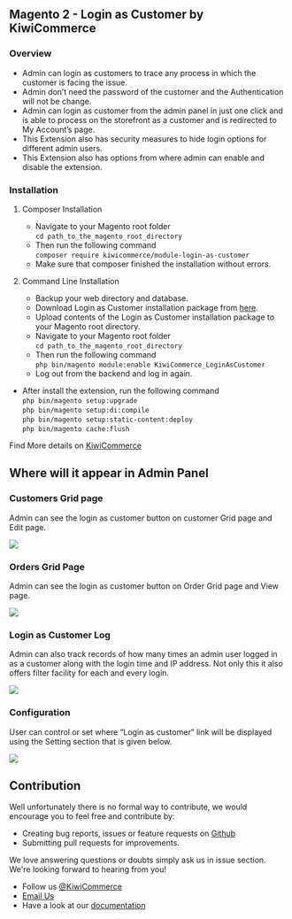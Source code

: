 ## Magento 2 - Login as Customer by KiwiCommerce

### Overview
- Admin can login as customers to trace any process in which the customer is facing the issue.
- Admin don’t need the password of the customer and the Authentication will not be change.
- Admin can login as customer from the admin panel in just one click and is able to process on the storefront as a customer and is  redirected to My Account’s page.
- This Extension also has security measures to hide login options for different admin users.
- This Extension also has options from where admin can enable and disable the extension.

### **Installation**
 
 1. Composer Installation
      - Navigate to your Magento root folder<br />
            `cd path_to_the_magento_root_directory`<br />
      - Then run the following command<br />
          `composer require kiwicommerce/module-login-as-customer`<br/>
      - Make sure that composer finished the installation without errors.

 2. Command Line Installation
      - Backup your web directory and database.
      - Download Login as Customer installation package from <a href="https://github.com/kiwicommerce/magento2-login-as-customer/releases/download/v1.0.1/kiwicommerce-login-as-customer-v101.zip">here</a>.
      - Upload contents of the Login as Customer installation package to your Magento root directory.
      - Navigate to your Magento root folder<br />
          `cd path_to_the_magento_root_directory`<br />
      - Then run the following command<br />
          `php bin/magento module:enable KiwiCommerce_LoginAsCustomer`<br />
      - Log out from the backend and log in again.
   
- After install the extension, run the following command <br/>
          `php bin/magento setup:upgrade`<br />
          `php bin/magento setup:di:compile`<br />
          `php bin/magento setup:static-content:deploy`<br />
          `php bin/magento cache:flush`
          
Find More details on <a href="https://kiwicommerce.co.uk/extensions/magento2-login-as-customer" target="_blank">KiwiCommerce</a>

## Where will it appear in Admin Panel

### Customers Grid page

Admin can see the login as customer button on customer Grid page and Edit page.

<img src="https://kiwicommerce.co.uk/wp-content/uploads/2018/05/CustomerGrid-1.png"/><br/>

### Orders Grid Page

Admin can see the login as customer button on Order Grid page and View page.

<img src="https://kiwicommerce.co.uk/wp-content/uploads/2018/05/CustomerOrderGridpng.png"/><br/>


### Login as Customer Log 

Admin can also track records of how many times an admin user logged in as a customer along with the login time and IP address. Not only this it also offers filter facility for each and every login.

<img src="https://kiwicommerce.co.uk/wp-content/uploads/2018/05/LoginAscustomerLog_New.png"/> <br/>

### Configuration

User can control or set where “Login as customer” link will be displayed using the Setting section that is given below.

<img src="https://kiwicommerce.co.uk/wp-content/uploads/2018/05/ConfigurationSetting.png" /> <br/>

## Contribution
Well unfortunately there is no formal way to contribute, we would encourage you to feel free and contribute by:
 
  - Creating bug reports, issues or feature requests on <a target="_blank" href="https://github.com/kiwicommerce/magento2-login-as-customer/issues">Github</a>
  - Submitting pull requests for improvements.
    
We love answering questions or doubts simply ask us in issue section. We're looking forward to hearing from you!
 
  - Follow us <a href="https://twitter.com/KiwiCommerce">@KiwiCommerce</a>
  - <a href="mailto:support@kiwicommerce.co.uk">Email Us</a>
  - Have a look at our <a href="https://kiwicommerce.co.uk/docs/login-as-customer/">documentation</a>

